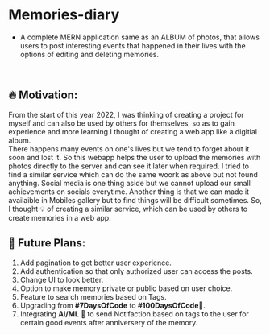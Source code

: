 ﻿# Memories-diary
- A complete MERN application same as an ALBUM of photos, that allows users to post interesting events that happened in their lives with the options of editing and deleting memories. 


<br>

## **🔥 Motivation**:
From the start of this year 2022, I was thinking of creating a project for myself and can also be used by others for themselves, so as to gain experience and more learning I thought of creating a web app like a digitial album.  
There happens many events on one's lives but we tend to forget about it soon and lost it. So this webapp helps the user to upload the memories with photos directly to the server and can see it later when required. I tried to find a similar service which can do the same woork as above but not found anything. Social media is one thing aside but we cannot upload our small achievements on socials everytime. Another thing is that we can made it availaible in Mobiles gallery but to find things will be difficult sometimes. 
So, I thought 💡 of creating a similar service, which can be used by others to create memories in a web app.

## **🔮 Future Plans:**
1. Add pagination to get better user experience.
2. Add authentication so that only authorized user can access the posts.
3. Change UI to look better.
4. Option to make memory private or public based on user choice.
5. Feature to search memories based on Tags.
6. Upgrading from **#7DaysOfCode** to **#100DaysOfCode**🚀.
7. Integrating **AI/ML** 🤖 to send Notifaction based on tags to the user for certain good events after anniversery of the memory.

